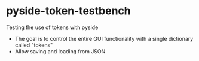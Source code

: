 # pyside-token-testbench
Testing the use of tokens with pyside

- The goal is to control the entire GUI functionality with a single dictionary called "tokens"
- Allow saving and loading from JSON
